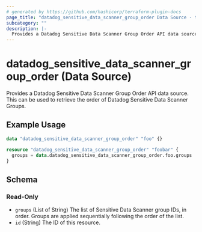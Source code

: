 ```yaml
---
# generated by https://github.com/hashicorp/terraform-plugin-docs
page_title: "datadog_sensitive_data_scanner_group_order Data Source - terraform-provider-datadog"
subcategory: ""
description: |-
  Provides a Datadog Sensitive Data Scanner Group Order API data source. This can be used to retrieve the order of Datadog Sensitive Data Scanner Groups.
---
```


# datadog_sensitive_data_scanner_group_order (Data Source)

Provides a Datadog Sensitive Data Scanner Group Order API data source. This can be used to retrieve the order of Datadog Sensitive Data Scanner Groups.

## Example Usage

```terraform
data "datadog_sensitive_data_scanner_group_order" "foo" {}

resource "datadog_sensitive_data_scanner_group_order" "foobar" {
  groups = data.datadog_sensitive_data_scanner_group_order.foo.groups
}
```

<!-- schema generated by tfplugindocs -->
## Schema

### Read-Only

- `groups` (List of String) The list of Sensitive Data Scanner group IDs, in order. Groups are applied sequentially following the order of the list.
- `id` (String) The ID of this resource.


